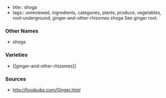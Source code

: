 - title:: shoga
- tags:: unreviewed, ingredients, categories, plants, produce, vegetables, root-underground, ginger-and-other-rhizomes
shoga See ginger root.

### Other Names

* shoga

### Varieties

* [[ginger-and-other-rhizomes]]

### Sources
* http://foodsubs.com/Ginger.html
